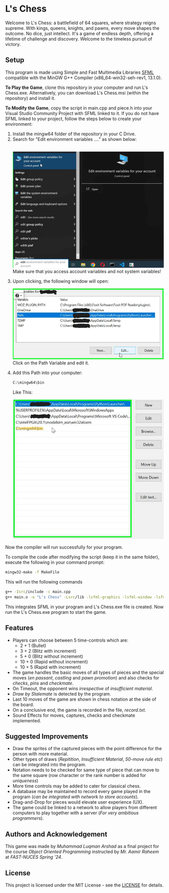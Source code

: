 # L's Chess

Welcome to L's Chess: a battlefield of 64 squares, where strategy reigns supreme. With kings, queens, knights, and pawns, every move shapes the outcome. No dice, just intellect. It's a game of endless depth, offering a lifetime of challenge and discovery. Welcome to the timeless pursuit of victory.

## Setup
This program is made using Simple and Fast Multimedia Libraries [SFML](https://www.sfml-dev.org/) compatible with the MinGW G++ Compiler (x86_64-win32-seh-rev1, 13.1.0).

**To Play the Game**, clone this repository in your computer and run L's Chess.exe. Alternatively, you can download L's Chess.msi (within the repository) and install it.

**To Modify the Game**, copy the script in main.cpp and piece.h into your Visual Studio Community Project with SFML linked to it. 
If you do not have SFML linked to your project, follow the steps below to create your environment:

1. Install the mingw64 folder of the repository in your C Drive.
2. Search for "Edit environment variables ...." as shown below: <p></p>  
![Step 2](Assets/step1.PNG)
    Make sure that you access account variables and not system variables!
<p></p>

3. Upon clicking, the following window will open: <p></p>
    ![Step 3](Assets/step2.PNG)
    Click on the Path Variable and edit it.
    <p></p>

4. Add this Path into your computer:
    ```bash
    C:\mingw64\bin
    ```
    Like This:

    ![Step 4](Assets/step3.PNG)

<p></p>
Now the compiler will run successfully for your program.
<p></p>
To compile the code after modifying the script (keep it in the same folder), execute the following in your command prompt:<p></p>

```bash
mingw32-make -f MakeFile
```

This will run the following commands

```bash
g++ -Isrc/include -c main.cpp
g++ main.o -o "L's Chess" -Lsrc/lib -lsfml-graphics -lsfml-window -lsfml-system -lsfml-audio
```

This integrates SFML in your program and L's Chess.exe file is created. Now run the L's Chess.exe program to start the game.

## Features

* Players can choose between 5 time-controls which are: 
    * 2 + 1 (Bullet)
    * 3 + 2 (Blitz with increment)
    * 5 + 0 (Blitz without increment)
    * 10 + 0 (Rapid without increment)
    * 10 + 5 (Rapid with increment)
* The game handles the basic moves of all types of pieces and the special moves (_en passant_, _castling_ and _pawn promotion_) and also checks for _checks_, _pins_ and _checkmate_.
* On Timeout, the opponent wins _irrespective_ of _insufficient material_. 
* _Draw by Stalemate_ is detected by the program. 
* Last 10 moves of the game are shown in chess notation at the side of the board.
* On a conclusive end, the game is recorded in the file, *record.txt*. 
* Sound Effects for moves, captures, checks and checkmate implemented.
 
## Suggested Improvements

* Draw the sprites of the captured pieces with the point difference for the person with more material.
* Other types of draws (_Repitition_, _Insufficient Material_, _50-move rule etc_) can be integrated into the program.
* Notation needs to be checked for same type of piece that can move to the same square (row character or the rank number is added for _uniqueness_)
* More time controls may be added to cater for classical chess.
* A database may be maintained to record every game played in the program (_can be integrated with network to store accounts_).
* Drag-and-Drop for pieces would elevate user experience (UX).
* The game could be linked to a network to allow players from different computers to play together with a server (_For very ambitious programmers_).

## Authors and Acknowledgement

This game was made by *Muhammad Luqman Arshad* as a final project for the course _Object Oriented Programming_ instructed by _Mr. Aamir Raheem_ at _FAST-NUCES Spring '24_.

## License

This project is licensed under the MIT License - see the [LICENSE](LICENSE) for details.